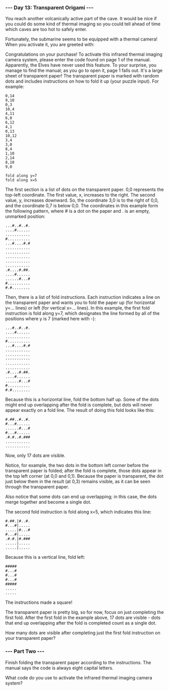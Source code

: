 
### --- Day 13: Transparent Origami ---

You reach another volcanically active part of the cave. It would be nice if you could do some kind of thermal imaging so you could tell ahead of time which caves are too hot to safely enter.

Fortunately, the submarine seems to be equipped with a thermal camera! When you activate it, you are greeted with:

Congratulations on your purchase! To activate this infrared thermal imaging
camera system, please enter the code found on page 1 of the manual.
Apparently, the Elves have never used this feature. To your surprise, you manage to find the manual; as you go to open it, page 1 falls out. It's a large sheet of transparent paper! The transparent paper is marked with random dots and includes instructions on how to fold it up (your puzzle input). For example:

```6,10  
0,14  
9,10  
0,3  
10,4  
4,11  
6,0  
6,12  
4,1  
0,13  
10,12  
3,4  
3,0  
8,4  
1,10  
2,14  
8,10  
9,0  

fold along y=7  
fold along x=5  
```

The first section is a list of dots on the transparent paper. 0,0 represents the top-left coordinate. The first value, x, increases to the right. The second value, y, increases downward. So, the coordinate 3,0 is to the right of 0,0, and the coordinate 0,7 is below 0,0. The coordinates in this example form the following pattern, where # is a dot on the paper and . is an empty, unmarked position:

```
...#..#..#.  
....#......  
...........  
#..........  
...#....#.#  
...........  
...........  
...........  
...........  
...........  
.#....#.##.  
....#......  
......#...#  
#..........  
#.#........  
```

Then, there is a list of fold instructions. Each instruction indicates a line on the transparent paper and wants you to fold the paper up (for horizontal y=... lines) or left (for vertical x=... lines). In this example, the first fold instruction is fold along y=7, which designates the line formed by all of the positions where y is 7 (marked here with -):

```
...#..#..#.  
....#......  
...........  
#..........  
...#....#.#  
...........  
...........  
-----------  
...........  
...........  
.#....#.##.  
....#......  
......#...#  
#..........  
#.#........  
```

Because this is a horizontal line, fold the bottom half up. Some of the dots might end up overlapping after the fold is complete, but dots will never appear exactly on a fold line. The result of doing this fold looks like this:

```
#.##..#..#.  
#...#......  
......#...#  
#...#......  
.#.#..#.###  
...........  
...........  
```

Now, only 17 dots are visible.

Notice, for example, the two dots in the bottom left corner before the transparent paper is folded; after the fold is complete, those dots appear in the top left corner (at 0,0 and 0,1). Because the paper is transparent, the dot just below them in the result (at 0,3) remains visible, as it can be seen through the transparent paper.

Also notice that some dots can end up overlapping; in this case, the dots merge together and become a single dot.

The second fold instruction is fold along x=5, which indicates this line:

```
#.##.|#..#.  
#...#|.....  
.....|#...#  
#...#|.....  
.#.#.|#.###  
.....|.....  
.....|.....  
```

Because this is a vertical line, fold left:

```
#####  
#...#  
#...#  
#...#  
#####  
.....  
.....  
```

The instructions made a square!

The transparent paper is pretty big, so for now, focus on just completing the first fold. After the first fold in the example above, 17 dots are visible - dots that end up overlapping after the fold is completed count as a single dot.

How many dots are visible after completing just the first fold instruction on your transparent paper?


### --- Part Two ---

Finish folding the transparent paper according to the instructions. The manual says the code is always eight capital letters.

What code do you use to activate the infrared thermal imaging camera system?

